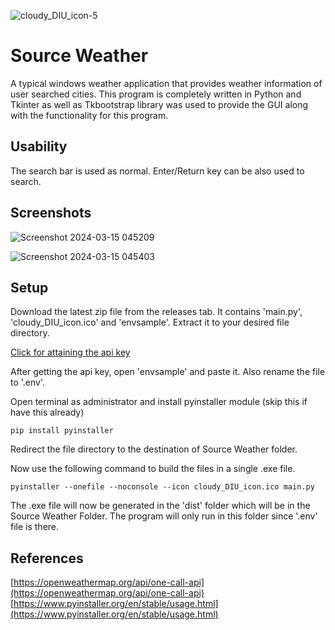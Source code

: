 ![cloudy_DIU_icon-5](https://github.com/okjazim/Source-Weather/assets/79494525/82d0ff49-c692-4533-8ce3-ff991c02de4d)
# Source Weather
A typical windows weather application that provides weather information of user searched cities. This program is completely written in Python and Tkinter as well as Tkbootstrap library was used to provide the GUI along with the functionality for this program.

## Usability
The search bar is used as normal.
Enter/Return key can be also used to search.

## Screenshots

![Screenshot 2024-03-15 045209](https://github.com/okjazim/Source-Weather/assets/79494525/d51c6607-9ad0-496f-b067-b90802f740b6)
 
![Screenshot 2024-03-15 045403](https://github.com/okjazim/Source-Weather/assets/79494525/27308b10-cd34-4277-b6a1-67ac7018f7b4)

## Setup
Download the latest zip file from the releases tab. It contains 'main.py', 'cloudy_DIU_icon.ico' and 'envsample'. Extract it to your desired file directory.

[Click for attaining the api key](https://openweathermap.org/appid)

After getting the api key, open 'envsample' and paste it. Also rename the file to '.env'.


Open terminal as administrator and install pyinstaller module (skip this if have this already)

`pip install pyinstaller`


Redirect the file directory to the destination of Source Weather folder.

Now use the following command to build the files in a single .exe file.

`pyinstaller --onefile --noconsole --icon cloudy_DIU_icon.ico main.py`


The .exe file will now be generated in the 'dist' folder which will be in the Source Weather Folder. The program will only run in this folder since '.env' file is there.

## References
[https://openweathermap.org/api/one-call-api](https://openweathermap.org/api/one-call-api) [https://www.pyinstaller.org/en/stable/usage.html](https://www.pyinstaller.org/en/stable/usage.html)
